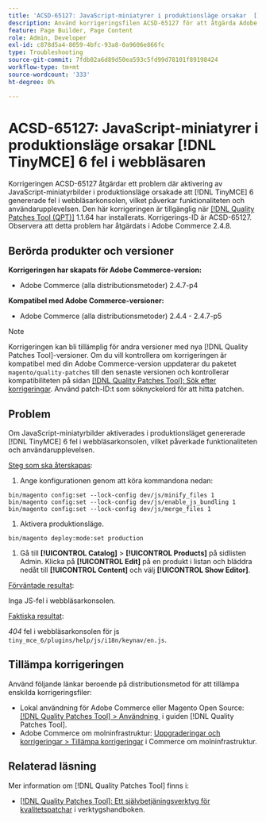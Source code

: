 ```yaml
---
title: 'ACSD-65127: JavaScript-miniatyrer i produktionsläge orsakar  [!DNL TinyMCE] 6 fel i webbläsaren'
description: Använd korrigeringsfilen ACSD-65127 för att åtgärda Adobe Commerce-problemet där aktivering av JavaScript-miniatyr i produktionsläge orsakade  [!DNL TinyMCE] 6 att fel genererades i webbläsarkonsolen, vilket påverkade funktionaliteten och användarupplevelsen.
feature: Page Builder, Page Content
role: Admin, Developer
exl-id: c878d5a4-8059-4bfc-93a8-0a9606e866fc
type: Troubleshooting
source-git-commit: 7fdb02a6d89d50ea593c5fd99d78101f89198424
workflow-type: tm+mt
source-wordcount: '333'
ht-degree: 0%

---
```


# ACSD-65127: JavaScript-miniatyrer i produktionsläge orsakar [!DNL TinyMCE] 6 fel i webbläsaren

Korrigeringen ACSD-65127 åtgärdar ett problem där aktivering av JavaScript-miniatyrbilder i produktionsläge orsakade att [!DNL TinyMCE] 6 genererade fel i webbläsarkonsolen, vilket påverkar funktionaliteten och användarupplevelsen. Den här korrigeringen är tillgänglig när [[!DNL Quality Patches Tool (QPT)]](/help/tools/quality-patches-tool/quality-patches-tool-to-self-serve-quality-patches.md) 1.1.64 har installerats. Korrigerings-ID är ACSD-65127. Observera att detta problem har åtgärdats i Adobe Commerce 2.4.8.

## Berörda produkter och versioner

**Korrigeringen har skapats för Adobe Commerce-version:**

* Adobe Commerce (alla distributionsmetoder) 2.4.7-p4

**Kompatibel med Adobe Commerce-versioner:**

* Adobe Commerce (alla distributionsmetoder) 2.4.4 - 2.4.7-p5

>[!NOTE]
>
>Korrigeringen kan bli tillämplig för andra versioner med nya [!DNL Quality Patches Tool]-versioner. Om du vill kontrollera om korrigeringen är kompatibel med din Adobe Commerce-version uppdaterar du paketet `magento/quality-patches` till den senaste versionen och kontrollerar kompatibiliteten på sidan [[!DNL Quality Patches Tool]: Sök efter korrigeringar](https://experienceleague.adobe.com/tools/commerce-quality-patches/index.html?lang=sv-SE). Använd patch-ID:t som söknyckelord för att hitta patchen.

## Problem

Om JavaScript-miniatyrbilder aktiverades i produktionsläget genererade [!DNL TinyMCE] 6 fel i webbläsarkonsolen, vilket påverkade funktionaliteten och användarupplevelsen.

<u>Steg som ska återskapas</u>:

1. Ange konfigurationen genom att köra kommandona nedan:

```
bin/magento config:set --lock-config dev/js/minify_files 1
bin/magento config:set --lock-config dev/js/enable_js_bundling 1
bin/magento config:set --lock-config dev/js/merge_files 1
```

1. Aktivera produktionsläge.

```
bin/magento deploy:mode:set production
```

1. Gå till **[!UICONTROL Catalog]** > **[!UICONTROL Products]** på sidlisten Admin. Klicka på **[!UICONTROL Edit]** på en produkt i listan och bläddra nedåt till **[!UICONTROL Content]** och välj **[!UICONTROL Show Editor]**.

<u>Förväntade resultat</u>:

Inga JS-fel i webbläsarkonsolen.

<u>Faktiska resultat</u>:

*404* fel i webbläsarkonsolen för js `tiny_mce_6/plugins/help/js/i18n/keynav/en.js`.

## Tillämpa korrigeringen

Använd följande länkar beroende på distributionsmetod för att tillämpa enskilda korrigeringsfiler:

* Lokal användning för Adobe Commerce eller Magento Open Source: [[!DNL Quality Patches Tool] > Användning &#x200B;](/help/tools/quality-patches-tool/usage.md) i guiden [!DNL Quality Patches Tool].
* Adobe Commerce om molninfrastruktur: [Uppgraderingar och korrigeringar > Tillämpa korrigeringar](https://experienceleague.adobe.com/sv/docs/commerce-on-cloud/user-guide/develop/upgrade/apply-patches) i Commerce om molninfrastruktur.

## Relaterad läsning

Mer information om [!DNL Quality Patches Tool] finns i:

* [[!DNL Quality Patches Tool]: Ett självbetjäningsverktyg för kvalitetspatchar](/help/tools/quality-patches-tool/quality-patches-tool-to-self-serve-quality-patches.md) i verktygshandboken.
